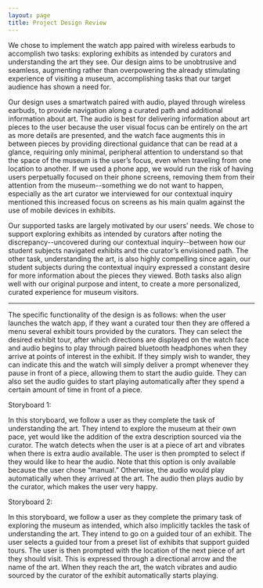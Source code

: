 ```yaml
---
layout: page
title: Project Design Review
---
```


We chose to implement the watch app paired with wireless earbuds to accomplish two tasks: exploring exhibits as intended by curators and understanding the art they see.  Our design aims to be unobtrusive and seamless, augmenting rather than overpowering the already stimulating experience of visiting a museum, accomplishing tasks that our target audience has shown a need for.

Our design uses a smartwatch paired with audio, played through wireless earbuds, to provide navigation along a curated path and additional information about art.  The audio is best for delivering information about art pieces to the user because the user visual focus can be entirely on the art as more details are presented, and the watch face augments this in between pieces by providing directional guidance that can be read at a glance, requiring only minimal, peripheral attention to understand so that the space of the museum is the user’s focus, even when traveling from one location to another.  If we used a phone app, we would run the risk of having users perpetually focused on their phone screens, removing them from their attention from the museum--something we do not want to happen, especially as the art curator we interviewed for our contextual inquiry mentioned this increased focus on screens as his main qualm against the use of mobile devices in exhibits.  

Our supported tasks are largely motivated by our users’ needs.  We chose to support exploring exhibits as intended by curators after noting the discrepancy--uncovered during our contextual inquiry--between how our student subjects navigated exhibits and the curator’s envisioned path.   The other task, understanding the art, is also highly compelling since again, our student subjects during the contextual inquiry expressed a constant desire for more information about the pieces they viewed.  Both tasks also align well with our original purpose and intent, to create a more personalized, curated experience for museum visitors.  

----------

The specific functionality of the design is as follows: when the user launches the watch app, if they want a curated tour then they are offered a menu several exhibit tours provided by the curators. They can select the desired exhibit tour, after which directions are displayed on the watch face and audio begins to play through paired bluetooth headphones when they arrive at points of interest in the exhibit.  If they simply wish to wander, they can indicate this and the watch will simply deliver a prompt whenever they pause in front of a piece, allowing them to start the audio guide.  They can also set the audio guides to start playing automatically after they spend a certain amount of time in front of a piece.


Storyboard 1:

In this storyboard, we follow a user as they complete the task of understanding the art. They intend to explore the museum at their own pace, yet would like the addition of the extra description sourced via the curator. The watch detects when the user is at a piece of art and vibrates when there is extra audio available. The user is then prompted to select if they would like to hear the audio. Note that this option is only available because the user chose “manual.” Otherwise, the audio would play automatically when they arrived at the art. The audio then plays audio by the curator, which makes the user very happy.


Storyboard 2:

In this storyboard, we follow a user as they complete the primary task of exploring the museum as intended, which also implicitly tackles the task of understanding the art. They intend to go on a guided tour of an exhibit. The user selects a guided tour from a preset list of exhibits that support guided tours. The user is then prompted with the location of the next piece of art they should visit. This is expressed through a directional arrow and the name of the art. When they reach the art, the watch vibrates and audio sourced by the curator of the exhibit automatically starts playing. 
